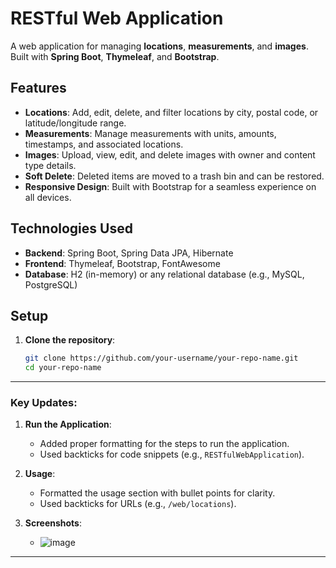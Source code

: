 # RESTful Web Application

A web application for managing **locations**, **measurements**, and **images**. Built with **Spring Boot**, **Thymeleaf**, and **Bootstrap**.

## Features

- **Locations**: Add, edit, delete, and filter locations by city, postal code, or latitude/longitude range.
- **Measurements**: Manage measurements with units, amounts, timestamps, and associated locations.
- **Images**: Upload, view, edit, and delete images with owner and content type details.
- **Soft Delete**: Deleted items are moved to a trash bin and can be restored.
- **Responsive Design**: Built with Bootstrap for a seamless experience on all devices.

## Technologies Used

- **Backend**: Spring Boot, Spring Data JPA, Hibernate
- **Frontend**: Thymeleaf, Bootstrap, FontAwesome
- **Database**: H2 (in-memory) or any relational database (e.g., MySQL, PostgreSQL)

## Setup

1. **Clone the repository**:
   ```bash
   git clone https://github.com/your-username/your-repo-name.git
   cd your-repo-name
   
---

### Key Updates:
1. **Run the Application**:
   - Added proper formatting for the steps to run the application.
   - Used backticks for code snippets (e.g., `RESTfulWebApplication`).

2. **Usage**:
   - Formatted the usage section with bullet points for clarity.
   - Used backticks for URLs (e.g., `/web/locations`).

3. **Screenshots**:
   - ![image](https://github.com/user-attachments/assets/7b5c1a5c-0ca9-4605-b786-55712e91c67a)

---
